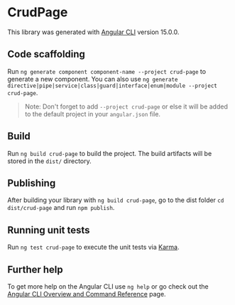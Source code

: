 # CrudPage

This library was generated with [Angular CLI](https://github.com/angular/angular-cli) version 15.0.0.

## Code scaffolding

Run `ng generate component component-name --project crud-page` to generate a new component. You can also use `ng generate directive|pipe|service|class|guard|interface|enum|module --project crud-page`.
> Note: Don't forget to add `--project crud-page` or else it will be added to the default project in your `angular.json` file. 

## Build

Run `ng build crud-page` to build the project. The build artifacts will be stored in the `dist/` directory.

## Publishing

After building your library with `ng build crud-page`, go to the dist folder `cd dist/crud-page` and run `npm publish`.

## Running unit tests

Run `ng test crud-page` to execute the unit tests via [Karma](https://karma-runner.github.io).

## Further help

To get more help on the Angular CLI use `ng help` or go check out the [Angular CLI Overview and Command Reference](https://angular.io/cli) page.
